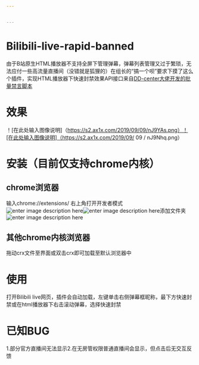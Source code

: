 ```yaml
---


---
```


<h1 id="bilibili-live-rapid-banned">Bilibili-live-rapid-banned</h1>
<p>由于B站原生HTML播放器不支持全屏下管理弹幕，弹幕列表管理又过于繁琐，无法应付一些高流量直播间（没错就是狐狸的）在组长的“搞一个呗”要求下摸了这么个插件，实现HTML播放器下快速封禁效果API接口来自<a href="https://github.com/dd-center/bilibili-live-noscript">DD-center大佬开发的批量禁言脚本</a></p>
<h1 id="效果">效果</h1>
<p>！[在此处输入图像说明]（<a href="https://s2.ax1x.com/2019/09/09/nJ9YAs.png%EF%BC%89%EF%BC%81%5B%E5%9C%A8%E6%AD%A4%E5%A4%84%E8%BE%93%E5%85%A5%E5%9B%BE%E5%83%8F%E8%AF%B4%E6%98%8E%5D%EF%BC%88https://s2.ax1x.com/2019/09/">https://s2.ax1x.com/2019/09/09/nJ9YAs.png）！[在此处输入图像说明]（https://s2.ax1x.com/2019/09/</a> 09 / nJ9Nhq.png）</p>
<h1 id="安装（目前仅支持chrome内核）">安装（目前仅支持chrome内核）</h1>
<h2 id="chrome浏览器">chrome浏览器</h2>
<p>输入chrome://extensions/ 右上角打开开发者模式<img src="https://s2.ax1x.com/2019/09/09/nJ96E9.png" alt="enter image description here"><img src="https://s2.ax1x.com/2019/09/09/nJ9g41.png" alt="enter image description here">添加文件夹<img src="https://s2.ax1x.com/2019/09/09/nJ9cNR.png" alt="enter image description here"></p>
<h2 id="其他chrome内核浏览器">其他chrome内核浏览器</h2>
<p>拖动crx文件至界面或双击crx即可加载至默认浏览器中</p>
<h1 id="使用">使用</h1>
<p>打开Bilibili live网页，插件会自动加载，左键单击右侧弹幕框昵称，最下方快速封禁或在html播放器下右击滚动弹幕，选择快速封禁</p>
<h1 id="已知bug">已知BUG</h1>
<p>1.部分官方直播间无法显示2.在无房管权限普通直播间会显示，但点击后无交互反馈</p>


